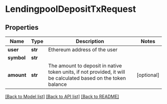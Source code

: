 # LendingpoolDepositTxRequest

## Properties
Name | Type | Description | Notes
------------ | ------------- | ------------- | -------------
**user** | **str** | Ethereum address of the user | 
**symbol** | **str** |  | 
**amount** | **str** | The amount to deposit in native token units, if not provided, it will be calculated based on the token balance | [optional] 

[[Back to Model list]](../README.md#documentation-for-models) [[Back to API list]](../README.md#documentation-for-api-endpoints) [[Back to README]](../README.md)


